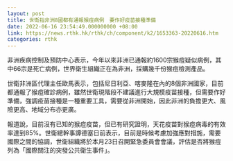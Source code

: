 ```yaml
---
layout: post
title: 世衛指非洲8國都有通報猴痘病例　要作好疫苗接種準備
date: 2022-06-16 23:54:49.000000000 +08:00
link: https://news.rthk.hk/rthk/ch/component/k2/1653363-20220616.htm
categories: rthk
---
```


非洲疾病控制及預防中心表示，今年以來非洲已通報約1600宗猴痘疑似病例，其中66宗是死亡病例，世界衛生組織正在為非洲，採購幾千份猴痘檢測產品。

世衛非洲區代理主任歐馬表示，包括尼日利亞、喀麥隆在內的8個非洲國家，目前都通報了猴痘確診病例，雖然世衛現階段不建議進行大規模疫苗接種，但需要作好準備，強調疫苗接種是一種重要工具，需要從非洲開始，因此非洲的負擔更大、風險更高、地域分布亦更廣。

報道說，目前沒有已知的猴痘疫苗，但已有研究證明，天花疫苗對猴痘病毒的有效率達到85%。世衛總幹事譚德塞日前表示，目前是時候考慮加強應對措施，需要國際之間的協調，世衛組織將於本月23日召開緊急委員會會議，評估是否將猴痘列為「國際關注的突發公共衛生事件」。
